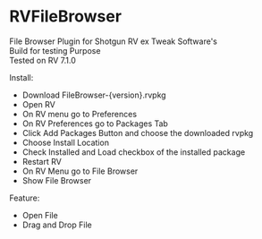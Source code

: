 # RVFileBrowser

File Browser Plugin for Shotgun RV ex Tweak Software's<br>
Build for testing Purpose<br>
Tested on RV 7.1.0<br>

Install:
- Download FileBrowser-{version}.rvpkg
- Open RV
- On RV menu go to Preferences
- On RV Preferences go to Packages Tab
- Click Add Packages Button and choose the downloaded rvpkg
- Choose Install Location
- Check Installed and Load checkbox of the installed package
- Restart RV
- On RV Menu go to File Browser
- Show File Browser

Feature:
- Open File
- Drag and Drop File
